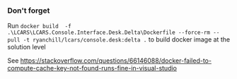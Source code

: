﻿### Don't forget
Run `docker build  -f .\LCARS\LCARS.Console.Interface.Desk.Delta\Dockerfile --force-rm --pull -t ryanchill/lcars/console.desk:delta .` to build docker image at the solution level

See https://stackoverflow.com/questions/66146088/docker-failed-to-compute-cache-key-not-found-runs-fine-in-visual-studio
